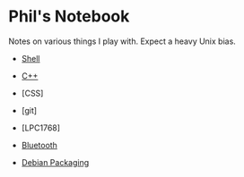 # Phil's Notebook
Notes on various things I play with. Expect a heavy Unix bias.

- [Shell](/sh)
- [C++](/C++)

- [CSS]
- [git]

- [LPC1768]

- [Bluetooth](/Bluetooth)

- [Debian Packaging](/packaging)

